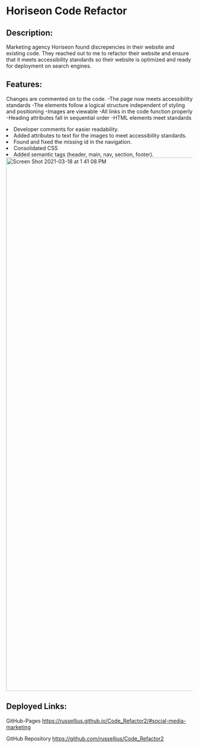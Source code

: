 <h1>Horiseon Code Refactor</h1>

<h2>Description:</h2>

Marketing agency Horiseon found discrepencies in their website and existing code. They reached out to me to refactor their website and ensure that it meets accessibility standards so their website is optimized and ready for deployment on search engines.


<h2>Features:</h2>

<p>Changes are commented on to the code. -The page now meets accessibility standards -The elements follow a logical structure independent of styling and positioning -Images are viewable -All links in the code function properly -Heading attributes fall in sequential order -HTML elements meet standards</p>

<li> Developer comments for easier readability.</li>
<li> Added attributes to text for the images to meet accessibility standards.</li>
<li> Found and fixed the missing id in the navigation.</li>
<li> Consolidated CSS</li>
<li> Added semantic tags (header, main, nav, section, footer).</li>


<img width="1440" alt="Screen Shot 2021-03-18 at 1 41 08 PM" src="https://user-images.githubusercontent.com/79387241/111708962-675c0100-880c-11eb-8caf-679bd0c53d4f.png">


<h2>Deployed Links:</h2> 

GitHub-Pages https://russelljus.github.io/Code_Refactor2/#social-media-marketing

GitHub Repository https://github.com/russelljus/Code_Refactor2
